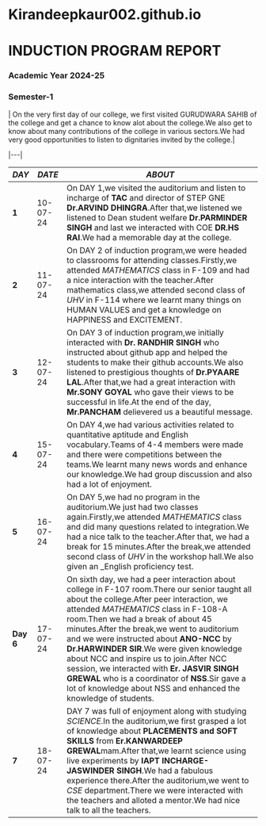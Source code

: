# Kirandeepkaur002.github.io

# INDUCTION PROGRAM REPORT
### Academic Year 2024-25
### Semester-1
| On the very first day of our college, we first visited GURUDWARA SAHIB of the college and get a chance to know alot about the college.We also get to know about many contributions of the college in various sectors.We had very good opportunities to listen to dignitaries invited by the college.|

|---|

|*_DAY_*|*_DATE_*|*_ABOUT_*|
| -- | -- | -- |
|**1**|10-07-24|On DAY 1,we visited the auditorium and listen to incharge of **TAC** and director of STEP GNE **Dr.ARVIND DHINGRA**.After that,we listened we listened to Dean student welfare **Dr.PARMINDER SINGH** and last we interacted with COE **DR.HS RAI**.We had a memorable day at the college.|
|**2**|11-07-24|On DAY 2 of induction program,we were headed to classrooms for attending classes.Firstly,we attended _MATHEMATICS_ class in F-109 and had a nice interaction with the teacher.After mathematics class,we attended second class of _UHV_ in F-114 where we learnt many things on HUMAN VALUES and get a knowledge on HAPPINESS and EXCITEMENT.|
|**3**|12-07-24|On DAY 3 of induction program,we initially interacted with **Dr. RANDHIR SINGH** who instructed about github app and helped the students to make their github accounts.We also listened to prestigious thoughts of **Dr.PYAARE LAL**.After that,we had a great interaction with **Mr.SONY GOYAL** who gave their views to be successful in life.At the end of the day, **Mr.PANCHAM** delievered us a beautiful message.|
|**4**|15-07-24|On DAY 4,we had various activities related to quantitative aptitude and English vocabulary.Teams of 4-4 members were made and there were competitions between the teams.We learnt many news words and enhance our knowledge.We had group discussion and also had a lot of enjoyment.|
|**5**|16-07-24|On DAY 5,we had no program in the auditorium.We just had two classes again.Firstly,we attended _MATHEMATICS_ class and did many questions related to integration.We had a nice talk to the teacher.After that, we had a break for 15 minutes.After the break,we attended second class of _UHV_ in the workshop hall.We also given an _English proficiency test.
|**Day 6**|17-07-24|On sixth day, we had a peer interaction about college in F-107 room.There our senior taught all about the college.After peer interaction, we attended _MATHEMATICS_ class in F-108-A room.Then we had a break of about 45 minutes.After the break,we went to auditorium and we were instructed about **ANO-NCC** by **Dr.HARWINDER SIR**.We were given knowledge about NCC and inspire us to join.After NCC session, we interacted with **Er. JASVIR SINGH GREWAL** who is a coordinator of **NSS**.Sir gave a lot of knowledge about NSS and enhanced the knowledge of students.|
|**7**|18-07-24|DAY 7 was full of enjoyment along with studying _SCIENCE_.In the auditorium,we first grasped a lot of knowledge about **PLACEMENTS and SOFT SKILLS** from **Er.KANWARDEEP GREWAL**mam.After that,we learnt science using live experiments by **IAPT INCHARGE-JASWINDER SINGH**.We had a fabulous experience there.After the auditorium,we went to _CSE_ department.There we were interacted with the teachers and alloted a mentor.We had nice talk to all the teachers.| 








